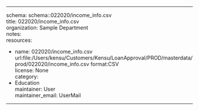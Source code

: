 


---  
schema: schema::022020/income_info.csv  
title: 022020/income_info.csv  
organization: Sample Department  
notes:   
resources:  
- name: 022020/income_info.csv 
 url:file:/Users/kensu/Customers/Kensu/LoanApproval/PROD/masterdata/prod/022020/income_info.csv 
 format:CSV  
license: None  
category:
 - Education  
maintainer: User  
maintainer_email: UserMail  
---